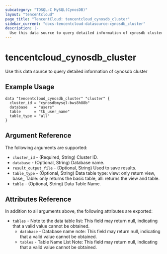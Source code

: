 ```yaml
---
subcategory: "TDSQL-C MySQL(CynosDB)"
layout: "tencentcloud"
page_title: "TencentCloud: tencentcloud_cynosdb_cluster"
sidebar_current: "docs-tencentcloud-datasource-cynosdb_cluster"
description: |-
  Use this data source to query detailed information of cynosdb cluster
---
```


# tencentcloud_cynosdb_cluster

Use this data source to query detailed information of cynosdb cluster

## Example Usage

```hcl
data "tencentcloud_cynosdb_cluster" "cluster" {
  cluster_id = "cynosdbmysql-bws8h88b"
  database   = "users"
  table      = "tb_user_name"
  table_type = "all"
}
```

## Argument Reference

The following arguments are supported:

* `cluster_id` - (Required, String) Cluster ID.
* `database` - (Optional, String) Database name.
* `result_output_file` - (Optional, String) Used to save results.
* `table_type` - (Optional, String) Data table type: view: only return view, base_ Table: only returns the basic table, all: returns the view and table.
* `table` - (Optional, String) Data Table Name.

## Attributes Reference

In addition to all arguments above, the following attributes are exported:

* `tables` - Note to the data table list: This field may return null, indicating that a valid value cannot be obtained.
  * `database` - Database name note: This field may return null, indicating that a valid value cannot be obtained.
  * `tables` - Table Name List Note: This field may return null, indicating that a valid value cannot be obtained.


